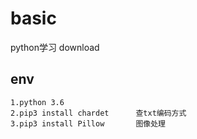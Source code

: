 # basic
python学习
download

## env
    1.python 3.6
    2.pip3 install chardet      查txt编码方式
    3.pip3 install Pillow       图像处理
